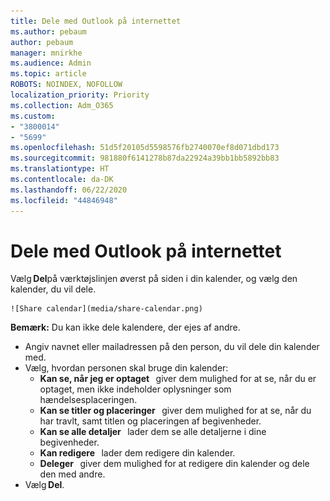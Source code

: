 ```yaml
---
title: Dele med Outlook på internettet
ms.author: pebaum
author: pebaum
manager: mnirkhe
ms.audience: Admin
ms.topic: article
ROBOTS: NOINDEX, NOFOLLOW
localization_priority: Priority
ms.collection: Adm_O365
ms.custom:
- "3800014"
- "5699"
ms.openlocfilehash: 51d5f20105d5598576fb2740070ef8d071dbd173
ms.sourcegitcommit: 981880f6141278b87da22924a39bb1bb5892bb83
ms.translationtype: HT
ms.contentlocale: da-DK
ms.lasthandoff: 06/22/2020
ms.locfileid: "44846948"
---
```

# <a name="sharing-with-outlook-on-the-web"></a>Dele med Outlook på internettet

Vælg **Del**på værktøjslinjen øverst på siden i din kalender, og vælg den kalender, du vil dele.

    ![Share calendar](media/share-calendar.png)

**Bemærk:** Du kan ikke dele kalendere, der ejes af andre.

- Angiv navnet eller mailadressen på den person, du vil dele din kalender med.
- Vælg, hvordan personen skal bruge din kalender:
    - **Kan se, når jeg er optaget**   giver dem mulighed for at se, når du er optaget, men ikke indeholder oplysninger som hændelsesplaceringen.
    - **Kan se titler og placeringer**   giver dem mulighed for at se, når du har travlt, samt titlen og placeringen af begivenheder.
    - **Kan se alle detaljer**   lader dem se alle detaljerne i dine begivenheder.
    - **Kan redigere**   lader dem redigere din kalender.
    - **Deleger**   giver dem mulighed for at redigere din kalender og dele den med andre.
- Vælg **Del**.
